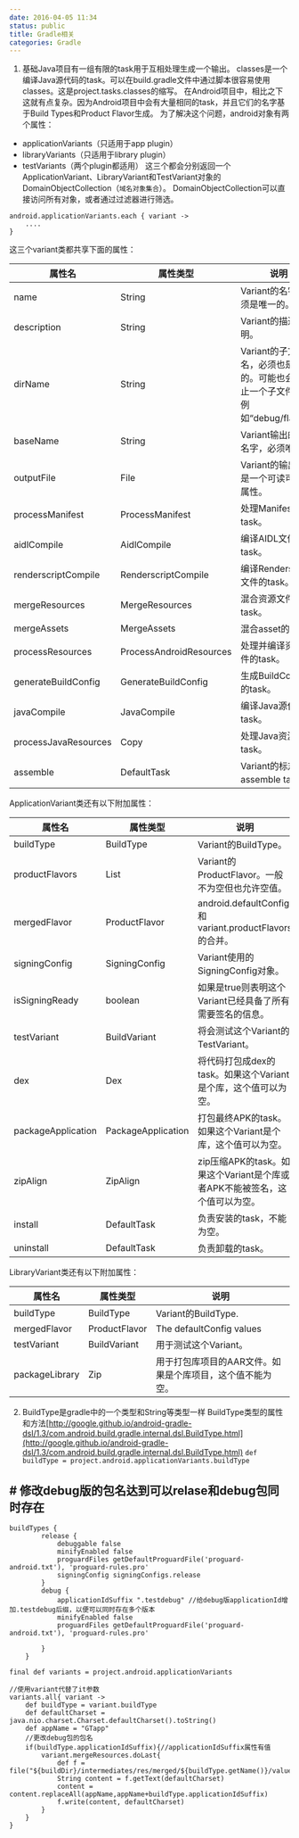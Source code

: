 ```yaml
---
date: 2016-04-05 11:34
status: public
title: Gradle相关
categories: Gradle
---
```


1. 基础Java项目有一组有限的task用于互相处理生成一个输出。 classes是一个编译Java源代码的task。可以在build.gradle文件中通过脚本很容易使用classes。这是project.tasks.classes的缩写。
在Android项目中，相比之下这就有点复杂。因为Android项目中会有大量相同的task，并且它们的名字基于Build Types和Product Flavor生成。
为了解决这个问题，android对象有两个属性：
- applicationVariants（只适用于app plugin）
- libraryVariants（只适用于library plugin）
- testVariants（两个plugin都适用）
这三个都会分别返回一个ApplicationVariant、LibraryVariant和TestVariant对象的DomainObjectCollection（`域名对象集合`）。
DomainObjectCollection可以直接访问所有对象，或者通过过滤器进行筛选。
```
android.applicationVariants.each { variant ->
    ....
}
```
这三个variant类都共享下面的属性：

|属性名|	属性类型	|说明|
|-----|--------|----|
|name	|String	|Variant的名字，必须是唯一的。|
|description	|String	|Variant的描述说明。|
|dirName	|String	|Variant的子文件夹名，必须也是唯一的。可能也会有不止一个子文件夹，例如“debug/flavor1”|
|baseName|	String	|Variant输出的基础名字，必须唯一。|
|outputFile	|File	|Variant的输出，这是一个可读可写的属性。|
|processManifest	|ProcessManifest	|处理Manifest的task。|
|aidlCompile	|AidlCompile	|编译AIDL文件的task。|
|renderscriptCompile	|RenderscriptCompile	|编译Renderscript文件的task。|
|mergeResources	|MergeResources	|混合资源文件的task。|
|mergeAssets	|MergeAssets	|混合asset的task。|
|processResources	|ProcessAndroidResources	|处理并编译资源文件的task。|
|generateBuildConfig|	GenerateBuildConfig|	生成BuildConfig类的task。|
|javaCompile|	JavaCompile|	编译Java源代码的task。|
|processJavaResources|	Copy|	处理Java资源的task。|
|assemble|	DefaultTask|	Variant的标志性assemble task。|

ApplicationVariant类还有以下附加属性：

|属性名|	属性类型	|说明|
|----|-------|-----|
|buildType|	BuildType|	Variant的BuildType。|
|productFlavors|	List|	Variant的ProductFlavor。一般不为空但也允许空值。|
|mergedFlavor|	ProductFlavor	|android.defaultConfig和variant.productFlavors的合并。|
|signingConfig	|SigningConfig	|Variant使用的SigningConfig对象。|
|isSigningReady|	boolean	|如果是true则表明这个Variant已经具备了所有需要签名的信息。|
|testVariant	|BuildVariant	|将会测试这个Variant的TestVariant。|
|dex	|Dex	|将代码打包成dex的task。如果这个Variant是个库，这个值可以为空。|
|packageApplication|	PackageApplication|	打包最终APK的task。如果这个Variant是个库，这个值可以为空。|
|zipAlign	|ZipAlign	|zip压缩APK的task。如果这个Variant是个库或者APK不能被签名，这个值可以为空。|
|install|	DefaultTask|	负责安装的task，不能为空。|
|uninstall	|DefaultTask	|负责卸载的task。|

LibraryVariant类还有以下附加属性：

|属性名|	属性类型|	说明|
|-----|-------|-------|
|buildType	|BuildType	|Variant的BuildType.|
|mergedFlavor	|ProductFlavor	|The defaultConfig values|
|testVariant|	BuildVariant|	用于测试这个Variant。|
|packageLibrary	|Zip	|用于打包库项目的AAR文件。如果是个库项目，这个值不能为空。|

2. BuildType是gradle中的一个类型和String等类型一样
BuildType类型的属性和方法[http://google.github.io/android-gradle-dsl/1.3/com.android.build.gradle.internal.dsl.BuildType.html](http://google.github.io/android-gradle-dsl/1.3/com.android.build.gradle.internal.dsl.BuildType.html)
```def buildType = project.android.applicationVariants.buildType```

## # 修改debug版的包名达到可以relase和debug包同时存在
```
buildTypes {
        release {
            debuggable false
            minifyEnabled false
            proguardFiles getDefaultProguardFile('proguard-android.txt'), 'proguard-rules.pro'
            signingConfig signingConfigs.release
        }
        debug {
            applicationIdSuffix ".testdebug" //给debug版applicationId增加.testdebug后缀，以便可以同时存在多个版本
            minifyEnabled false
            proguardFiles getDefaultProguardFile('proguard-android.txt'), 'proguard-rules.pro'

        }
    }
```
```
final def variants = project.android.applicationVariants

//使用variant代替了it参数
variants.all{ variant ->
    def buildType = variant.buildType
    def defaultCharset = java.nio.charset.Charset.defaultCharset().toString()
    def appName = "GTapp"
    //更改debug包的包名
    if(buildType.applicationIdSuffix){//applicationIdSuffix属性有值
        variant.mergeResources.doLast{
            def f = file("${buildDir}/intermediates/res/merged/${buildType.getName()}/values/values.xml")
            String content = f.getText(defaultCharset)
            content = content.replaceAll(appName,appName+buildType.applicationIdSuffix)
            f.write(content, defaultCharset)
        }
    }
}
```

 
